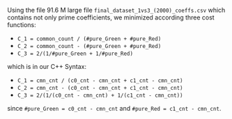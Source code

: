 Using the file 91.6 M large file `final_dataset_1vs3_(2000)_coeffs.csv` which contains not only prime coefficients, we minimized according three cost functions:

* `C_1 = common_count / (#pure_Green + #pure_Red)`
* `C_2 = common_count - (#pure_Green + #pure_Red)`
* `C_3 = 2/(1/#pure_Green + 1/#pure_Red)`

which is in our C++ Syntax:

* `C_1 = cmn_cnt / (c0_cnt - cmn_cnt + c1_cnt - cmn_cnt)`
* `C_2 = cmn_cnt - (c0_cnt - cmn_cnt + c1_cnt - cmn_cnt)`
* `C_3 = 2/(1/(c0_cnt - cmn_cnt) + 1/(c1_cnt - cmn_cnt))`

since `#pure_Green = c0_cnt - cmn_cnt` and `#pure_Red = c1_cnt - cmn_cnt`.
